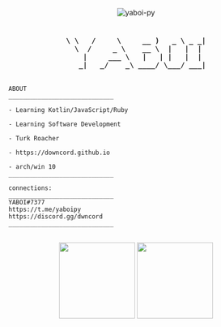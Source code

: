 <p align="center"> <img src="https://komarev.com/ghpvc/?username=yaboi-py&label=Profile%20views&color=0e75b6&style=flat" alt="yaboi-py" /> </p>
<h3 align="center">

 ```

\ \   /     \     __ )   _ \ _ _|
   \  /     _ \    __ \  |   |  | 
     |     ___ \   |   | |   |  | 
    _|   _/    _\ ____/ \___/ ___|
                                 
 ```
  
</h1>




```
ABOUT
_____________________________

- Learning Kotlin/JavaScript/Ruby
 
- Learning Software Development

- Turk Roacher

- https://downcord.github.io

- arch/win 10
_____________________________

```
```
connections:
_____________________________
YABOI#7377
https://t.me/yaboipy
https://discord.gg/dwncord
_____________________________
```

<h2 align="center"> 
 <p align="center">   

 <img height=150 src="https://github-readme-stats.vercel.app/api/top-langs/?username=YABOI-py&layout=compact&theme=dark"> 

  
  
  
  
 <img height=150 src="https://github-readme-stats.vercel.app/api?username=YABOI-py&count_private=true&show_icons=true&theme=dark"> 

 </h2> 

 </p> 

 

